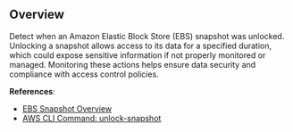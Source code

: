 ## Overview

Detect when an Amazon Elastic Block Store (EBS) snapshot was unlocked. Unlocking a snapshot allows access to its data for a specified duration, which could expose sensitive information if not properly monitored or managed. Monitoring these actions helps ensure data security and compliance with access control policies.

**References**:
- [EBS Snapshot Overview](https://docs.aws.amazon.com/AWSEC2/latest/UserGuide/ebs-snapshots.html)
- [AWS CLI Command: unlock-snapshot](https://awscli.amazonaws.com/v2/documentation/api/latest/reference/ec2/unlock-snapshot.html)
